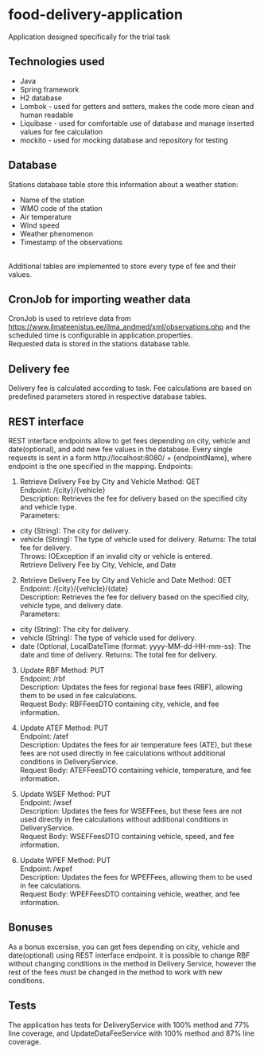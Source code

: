 # food-delivery-application
Application designed specifically for the trial task

## Technologies used
* Java
* Spring framework
* H2 database
* Lombok - used for getters and setters, makes the code more clean and human readable
* Liquibase - used for comfortable use of database and manage inserted values for fee calculation
* mockito - used for mocking database and repository for testing

## Database
Stations database table store this information about a weather station:
* Name of the station
* WMO code of the station
* Air temperature
* Wind speed
* Weather phenomenon
* Timestamp of the observations
<br/>
Additional tables are implemented to store every type of fee and their values.


## CronJob for importing weather data
CronJob is used to retrieve data from https://www.ilmateenistus.ee/ilma_andmed/xml/observations.php and the scheduled time is configurable in application.properties. <br/>
Requested data is stored in the stations database table.

## Delivery fee
Delivery fee is calculated according to task. Fee calculations are based on predefined parameters stored in respective database tables.

## REST interface
REST interface endpoints allow to get fees depending on city, vehicle and date(optional), and add new fee values in the database.
Every single requests is sent in a form http://localhost:8080/ + {endpointName}, where endpoint is the one specified in the mapping.
Endpoints:

1. Retrieve Delivery Fee by City and Vehicle
Method: GET <br/>
Endpoint: /{city}/{vehicle} <br/>
Description: Retrieves the fee for delivery based on the specified city and vehicle type.<br/>
Parameters:<br/>
* city (String): The city for delivery.
* vehicle (String): The type of vehicle used for delivery.
Returns: The total fee for delivery.<br/>
Throws: IOException if an invalid city or vehicle is entered.<br/>
Retrieve Delivery Fee by City, Vehicle, and Date<br/>

2. Retrieve Delivery Fee by City and Vehicle and Date
Method: GET<br/>
Endpoint: /{city}/{vehicle}/{date}<br/>
Description: Retrieves the fee for delivery based on the specified city, vehicle type, and delivery date.<br/>
Parameters:
* city (String): The city for delivery.
* vehicle (String): The type of vehicle used for delivery.
* date (Optional, LocalDateTime (format: yyyy-MM-dd-HH-mm-ss): The date and time of delivery.
Returns: The total fee for delivery.<br/>

3. Update RBF
Method: PUT<br/>
Endpoint: /rbf<br/>
Description: Updates the fees for regional base fees (RBF), allowing them to be used in fee calculations.<br/>
Request Body: RBFFeesDTO containing city, vehicle, and fee information.<br/>

4. Update ATEF
Method: PUT<br/>
Endpoint: /atef<br/>
Description: Updates the fees for air temperature fees (ATE), but these fees are not used directly in fee calculations without additional conditions in DeliveryService.<br/>
Request Body: ATEFFeesDTO containing vehicle, temperature, and fee information.<br/>

5. Update WSEF
Method: PUT<br/>
Endpoint: /wsef<br/>
Description: Updates the fees for WSEFFees, but these fees are not used directly in fee calculations without additional conditions in DeliveryService.<br/>
Request Body: WSEFFeesDTO containing vehicle, speed, and fee information.<br/>

6. Update WPEF
Method: PUT<br/>
Endpoint: /wpef<br/>
Description: Updates the fees for WPEFFees, allowing them to be used in fee calculations.<br/>
Request Body: WPEFFeesDTO containing vehicle, weather, and fee information.<br/>

## Bonuses
As a bonus excersise, you can get fees depending on city, vehicle and date(optional) using REST interface endpoint.
it is possible to change RBF without changing conditions in the method in Delivery Service, however the rest of the fees must be changed in the method to work with new conditions. 

## Tests
The application has tests for DeliveryService with 100% method and 77% line coverage, and UpdateDataFeeService with 100% method and 87% line coverage. 

